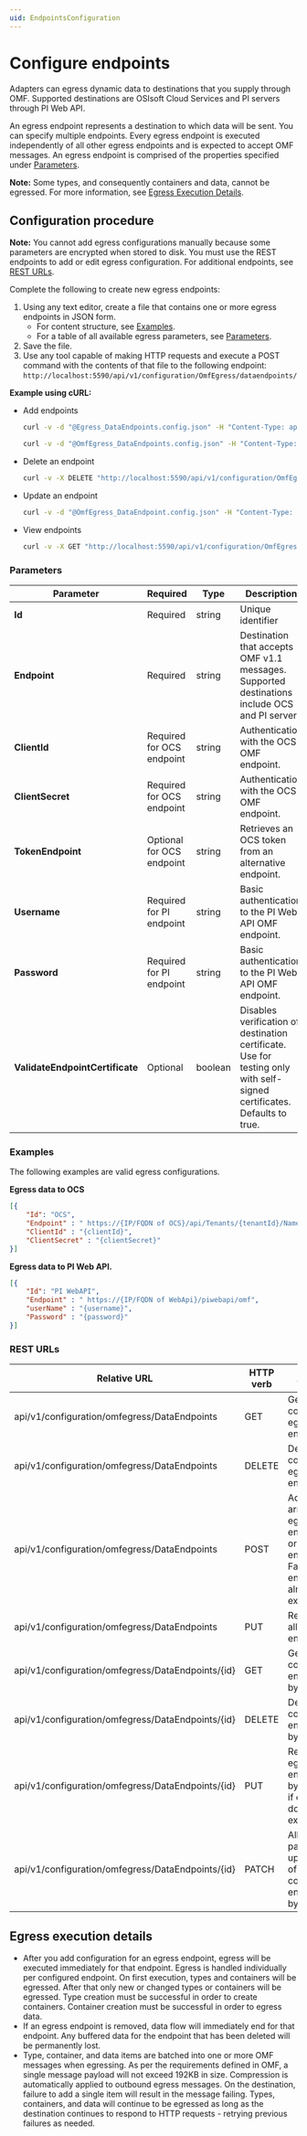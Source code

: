 ```yaml
---
uid: EndpointsConfiguration
---
```


# Configure endpoints

Adapters can egress dynamic data to destinations that you supply through OMF. Supported destinations are OSIsoft Cloud Services and PI servers through PI Web API.

An egress endpoint represents a destination to which data will be sent. You can specify multiple endpoints. Every egress endpoint is executed independently of all other egress endpoints and is expected to accept OMF messages. An egress endpoint is comprised of the properties specified under [Parameters](#parameters).

**Note:** Some types, and consequently containers and data, cannot be egressed.  For more information, see [Egress Execution Details](#egress-execution-details).

## Configuration procedure

**Note:** You cannot add egress configurations manually because some parameters are encrypted when stored to disk. You must use the REST endpoints to add or edit egress configuration. For additional endpoints, see [REST URLs](#rest-urls).

Complete the following to create new egress endpoints:

1. Using any text editor, create a file that contains one or more egress endpoints in JSON form.
    - For content structure, see [Examples](#examples).
    - For a table of all available egress parameters, see [Parameters](#parameters).
2. Save the file.
3. Use any tool capable of making HTTP requests and execute a POST command with the contents of that file to the following endpoint: `http://localhost:5590/api/v1/configuration/OmfEgress/dataendpoints/`

**Example using cURL:**

- Add endpoints
    ```bash
    curl -v -d "@Egress_DataEndpoints.config.json" -H "Content-Type: application/json" -X POST      "http://localhost:5590/api/v1/configuration/OmfEgress/dataendpoints"
    ```

    ```bash
    curl -v -d "@OmfEgress_DataEndpoints.config.json" -H "Content-Type: application/json" -X PUT   "http://localhost:5590/api/v1/configuration/OmfEgress/dataendpoints"
    ```

- Delete an endpoint
    ```bash
    curl -v -X DELETE "http://localhost:5590/api/v1/configuration/OmfEgress/dataendpoints/{id}"
    ```

- Update an endpoint
    ```bash
    curl -v -d "@OmfEgress_DataEndpoint.config.json" -H "Content-Type: application/json" -X UPDATE     "http://localhost:5590/api/v1/configuration/OmfEgress/dataendpoints/{id}"
    ```

- View endpoints
    ```bash
    curl -v -X GET "http://localhost:5590/api/v1/configuration/OmfEgress/DataEndpoints"
    ```

### Parameters

| Parameter                       | Required                  | Type      | Description                                        |
|---------------------------------|---------------------------|-----------|----------------------------------------------------|
| **Id**                          | Required                  | string    | Unique identifier |
| **Endpoint**                    | Required                  | string    | Destination that accepts OMF v1.1 messages. Supported destinations include OCS and PI server. |
| **ClientId**                    | Required for OCS endpoint | string    | Authentication with the OCS OMF endpoint. |
| **ClientSecret**                | Required for OCS endpoint | string    | Authentication with the OCS OMF endpoint. |
| **TokenEndpoint**               | Optional for OCS endpoint | string    | Retrieves an OCS token from an alternative endpoint. |
| **Username**                    | Required for PI endpoint  | string    | Basic authentication to the PI Web API OMF endpoint. |
| **Password**                    | Required for PI endpoint  | string    | Basic authentication to the PI Web API OMF endpoint. |
| **ValidateEndpointCertificate** | Optional                  | boolean   | Disables verification of destination certificate. Use for testing only with self-signed certificates. Defaults to true. |

### Examples

The following examples are valid egress configurations.

**Egress data to OCS**

```json
[{
    "Id": "OCS",
    "Endpoint" : " https://{IP/FQDN of OCS}/api/Tenants/{tenantId}/Namespaces/{namespaceId}/omf",
    "ClientId" : "{clientId}",
    "ClientSecret" : "{clientSecret}"
}]
```

**Egress data to PI Web API.**

```json
[{
    "Id": "PI WebAPI",
    "Endpoint" : " https://{IP/FQDN of WebApi}/piwebapi/omf",
    "userName" : "{username}",
    "Password" : "{password}"
}]
```

### REST URLs

| Relative URL                                              | HTTP verb | Action               |
|-----------------------------------------------------------|-----------|----------------------|
| api/v1/configuration/omfegress/DataEndpoints      | GET       | Gets all configured egress endpoints |
| api/v1/configuration/omfegress/DataEndpoints      | DELETE    | Deletes all configured egress endpoints |
| api/v1/configuration/omfegress/DataEndpoints      | POST      | Adds an array of egress endpoints or a single endpoint. Fails if any endpoint already exists |
| api/v1/configuration/omfegress/DataEndpoints      | PUT       | Replaces all egress endpoints |
| api/v1/configuration/omfegress/DataEndpoints/{id} | GET       | Gets configured endpoint by *id* |
| api/v1/configuration/omfegress/DataEndpoints/{id} | DELETE    | Deletes configured endpoint by *id* |
| api/v1/configuration/omfegress/DataEndpoints/{id} | PUT       | Replaces egress endpoint by *id*. Fails if endpoint doesn't exist |
| api/v1/configuration/omfegress/DataEndpoints/{id} | PATCH     | Allows partial updating of configured endpoint by *id* |

## Egress execution details

- After you add configuration for an egress endpoint, egress will be executed immediately for that endpoint. Egress is handled individually per configured endpoint. On first execution, types and containers will be egressed. After that only new or changed types or containers will be egressed. Type creation must be successful in order to create containers. Container creation must be successful in order to egress data.
- If an egress endpoint is removed, data flow will immediately end for that endpoint. Any buffered data for the endpoint that has been deleted will be permanently lost.
- Type, container, and data items are batched into one or more OMF messages when egressing. As per the requirements defined in OMF, a single message payload will not exceed 192KB in size. Compression is automatically applied to outbound egress messages. On the destination, failure to add a single item will result in the message failing. Types, containers, and data will continue to be egressed as long as the destination continues to respond to HTTP requests - retrying previous failures as needed.
